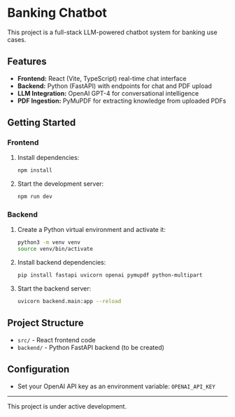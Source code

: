 # Banking Chatbot

This project is a full-stack LLM-powered chatbot system for banking use cases.

## Features

- **Frontend:** React (Vite, TypeScript) real-time chat interface
- **Backend:** Python (FastAPI) with endpoints for chat and PDF upload
- **LLM Integration:** OpenAI GPT-4 for conversational intelligence
- **PDF Ingestion:** PyMuPDF for extracting knowledge from uploaded PDFs

## Getting Started

### Frontend

1. Install dependencies:
   ```sh
   npm install
   ```
2. Start the development server:
   ```sh
   npm run dev
   ```

### Backend

1. Create a Python virtual environment and activate it:
   ```sh
   python3 -m venv venv
   source venv/bin/activate
   ```
2. Install backend dependencies:
   ```sh
   pip install fastapi uvicorn openai pymupdf python-multipart
   ```
3. Start the backend server:
   ```sh
   uvicorn backend.main:app --reload
   ```

## Project Structure

- `src/` - React frontend code
- `backend/` - Python FastAPI backend (to be created)

## Configuration

- Set your OpenAI API key as an environment variable: `OPENAI_API_KEY`

---

This project is under active development.

